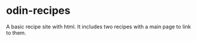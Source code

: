 # odin-recipes
A basic recipe site with html. It includes two recipes with a main page to link to them.
